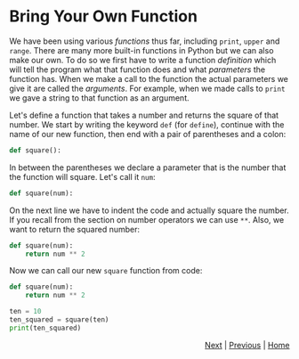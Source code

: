 # Bring Your Own Function

We have been using various _functions_ thus far, including `print`, `upper` and `range`. There are many more built-in functions in Python but we can also make our own. To do so we first have to write a function _definition_ which will tell the program what that function does and what _parameters_ the function has. When we make a call to the function the actual parameters we give it are called the  _arguments_. For example, when we made calls to `print` we gave a string to that function as an argument.

Let's define a function that takes a number and returns the square of that number. We start by writing the keyword `def` (for `define`), continue with the name of our new function, then end with a pair of parentheses and a colon:
```python
def square():
```
In between the parentheses we declare a parameter that is the number that the function will square. Let's call it `num`:
```python
def square(num):
```
On the next line we have to indent the code and actually square the number. If you recall from the section on number operators we can use `**`. Also, we want to return the squared number:
```python
def square(num):
    return num ** 2
```
Now we can call our new `square` function from code:
```python
def square(num):
    return num ** 2

ten = 10
ten_squared = square(ten)
print(ten_squared)
```

<div style="text-align: right">
<a href="function-2.html">Next</a> | 
<a href="for-loop.html">Previous</a> | 
<a href="../index.html">Home</a>
</div>